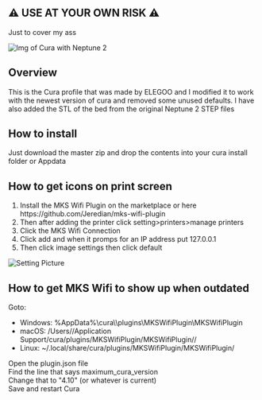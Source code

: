 ## :warning: USE AT YOUR OWN RISK :warning:
Just to cover my ass


![Img of Cura with Neptune 2](https://i.imgur.com/2yjM7Hl.png) 
## Overview 

This is the Cura profile that was made by ELEGOO and I modified it to work with the newest version of cura and removed some unused defaults. I have also added the STL of the bed from the original Neptune 2 STEP files

## How to install
Just download the master zip and drop the contents into your cura install folder or Appdata

## How to get icons on print screen

<ol>
<li>Install the MKS Wifi Plugin on the marketplace or here https://github.com/Jeredian/mks-wifi-plugin</li>
<li>Then after adding the printer click setting>printers>manage printers </li>
<li>Click the MKS Wifi Connection </li>
<li>Click add and when it promps for an IP address put 127.0.0.1</li>
<li>Then click image settings then click default</li>
</ol>

![Setting Picture](https://i.imgur.com/THrXDxr.png)



## How to get MKS Wifi to show up when outdated

Goto:
<ul>
<li>Windows: %AppData%\cura\<version>\plugins\MKSWifiPlugin\MKSWifiPlugin</li>
<li>macOS: /Users//Application Support/cura/plugins/MKSWifiPlugin/MKSWifiPlugin//</li>
<li>Linux: ~/.local/share/cura/plugins/MKSWifiPlugin/MKSWifiPlugin/</li>
</ul>
  
Open the plugin.json file <br>
Find the line that says maximum_cura_version<br>
Change that to "4.10" (or whatever is current)<br>
Save and restart Cura<br>

